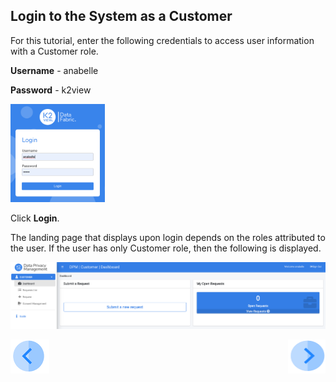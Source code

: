 ## Login to the System as a Customer

For this tutorial, enter the following credentials to access user information with a Customer role.

**Username** - anabelle

**Password** - k2view

<img src="../images/anabelle_login.png" width="30%" height="30%">                                

Click **Login**.

The landing page that displays upon login depends on the roles attributed to the user. If the user has only Customer role, then the following is displayed. 

![image](../images/Customer_Dashboard.png)    



[![Previous](../images/Previous.png)](03_01_Auto_Sync_Data_Tutorial.md)[<img align="right" width="60" height="54" src="../images/Next.png">]( 03_04_Auto_Sync_Submit_a_First_Request.md)
